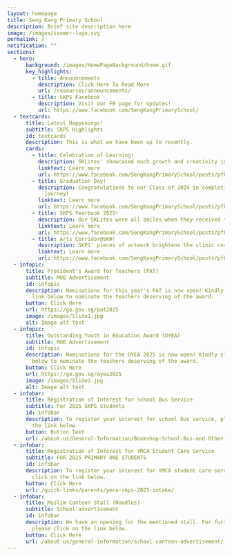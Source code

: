 ```yaml
---
layout: homepage
title: Seng Kang Primary School
description: Brief site description here
image: /images/isomer-logo.svg
permalink: /
notification: ""
sections:
  - hero:
      background: /images/HomePageBackground/home.gif
      key_highlights:
        - title: Announcements
          description: Click Here To Read More
          url: /resources/announcements/
        - title: SKPS Facebook
          description: Visit our FB page for updates!
          url: https://www.facebook.com/SengKangPrimarySchool/
  - textcards:
      title: Latest Happenings!
      subtitle: SKPS Highlights
      id: textcards
      description: This is what we have been up to recently.
      cards:
        - title: Celebration of Learning!
          description: SKLites' showcased much growth and creativity in this special event!
          linktext: Learn more
          url: https://www.facebook.com/SengKangPrimarySchool/posts/pfbid0D8n1upydSuiVoT3PSnfoLQGUtF7bG4edHjnKnnxGZwNJXvpaTGusrnVhjHkrW2ufl
        - title: Graduation Day!
          description: Congratulations to our Class of 2024 in completing your primary sch
            journey!
          linktext: Learn more
          url: https://www.facebook.com/SengKangPrimarySchool/posts/pfbid0uAanuK16k1UWY52eocv2VVVM3Zf7XAajKYsQLMz5vbqzuFPCxhnSu4F2sAYSyzMnl
        - title: SKPS Yearbook 2025!
          description: Our SKLites were all smiles when they received this year's yearbook!
          linktext: Learn more
          url: https://www.facebook.com/SengKangPrimarySchool/posts/pfbid0wsr299pZbUYmDdPt6YN1rgoNDpUGp6xEQB8yAwJo4V5ZP7zZztd8zuLBWYLD1pYYl
        - title: Arts Corridor@SKH!
          description: SKPS' pieces of artwork brightens the clinic corridors of SKH!
          linktext: Learn more
          url: https://www.facebook.com/SengKangPrimarySchool/posts/pfbid0E96StpNBMTzhG5XinhBmDTbA5RyFigWJUxqpo5CuYnMYVsKuYbN2ircJjgw6KW3fl
  - infopic:
      title: President's Award for Teachers (PAT)
      subtitle: MOE Advertisement
      id: infopic
      description: Nominations for this year's PAT is now open! Kindly click on the
        link below to nominate the teachers deserving of the award.
      button: Click Here
      url: https://go.gov.sg/pat2025
      image: /images/Slide1.jpg
      alt: Image alt text
  - infopic:
      title: Outstanding Youth in Education Award (OYEA)
      subtitle: MOE Advertisement
      id: infopic
      description: Nominations for the OYEA 2025 is now open! Kindly click on the link
        below to nominate the teachers deserving of the award.
      button: Click Here
      url: https://go.gov.sg/oyea2025
      image: /images/Slide2.jpg
      alt: Image alt text
  - infobar:
      title: Registration of Interest for School Bus Service
      subtitle: For 2025 SKPS Students
      id: infobar
      description: To register your interest for school bus service, please click on
        the link below.
      button: Button Text
      url: /about-us/General-Information/Bookshop-School-Bus-and-Other-Services/
  - infobar:
      title: Registration of Interest for YMCA Student Care Service
      subtitle: FOR 2025 PRIMARY ONE STUDENTS
      id: infobar
      description: To register your interest for YMCA student care service, please
        click on the link below.
      button: Click Here
      url: /quick-links/parents/ymca-skps-2025-intake/
  - infobar:
      title: Muslim Canteen Stall (Noodles)
      subtitle: School advertisement
      id: infobar
      description: We have an opening for the mentioned stall. For further details,
        please click on the link below.
      button: Click Here
      url: /about-us/general-information/school-canteen-advertisement/
---
```

